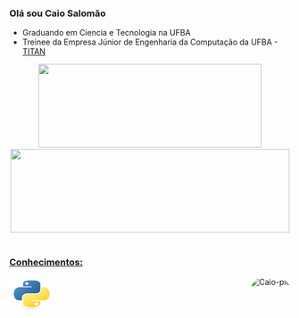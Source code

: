 ### Olá sou Caio Salomão
- Graduando em Ciencia e Tecnologia na UFBA
-  Treinee da Empresa Júnior de Engenharia da Computação da UFBA - <a href="https://titanci.com.br">TITAN</a>
<div align="center">
  <a href="https://github.com/CaioSalomon">
  <img height="150em" width="400"src="https://github-readme-stats.vercel.app/api?username=CaioSalomon&show_icons=false&theme=dark&include_all_commits=true&count_private=true"/>
  <img height="150em" width="500" src="https://github-readme-stats.vercel.app/api/top-langs/?username=CaioSalomon&layout=compact&langs_count=7&theme=dark"/>
</div>
 
<div style="display: inline_block"><br>
   <h3 aling=center>
      Conhecimentos:
  </h3>
  <img align="center" alt="Caio-Python" height="60" width="80" src="https://raw.githubusercontent.com/devicons/devicon/master/icons/python/python-original.svg">
  <img align="right" alt="Caio-pic" height="50" style="border-radius:50px;" src="https://cdn.discordapp.com/attachments/893203357634789417/973654914809069638/TITAN1.gif">
</div>
 
